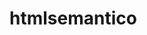 # htmlsemantico

<!--

un readme es un archivo que describe de manera general un proyecto 
Características, tecnologíaa, dependencias, autores, etc. >